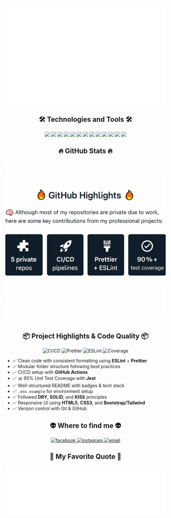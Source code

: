 <a href="#" target="_blank">
  <img src="svg/namnguyendev.svg" width="1200" alt="namnguyendev-official" />
</a>

<h2 align="center">🛠 Technologies and Tools 🛠</h2>

<p align="center">
  <img src="https://img.shields.io/badge/JavaScript-282C34?logo=javascript&logoColor=F7DF1E" height="25" />
  <img src="https://img.shields.io/badge/ReactJS-282C34?logo=react&logoColor=61DAFB" height="25" />
  <img src="https://img.shields.io/badge/Node.js-282C34?logo=node.js&logoColor=00F200" height="25" />
  <img src="https://img.shields.io/badge/-Next.js-000000?logo=Next.js&logoColor=white" height="25" />
  <img src="https://img.shields.io/badge/Three.js-282C34?logo=three.js&logoColor=FFFFFF" height="25" />
  <img src="https://img.shields.io/badge/-Flutter-02569B?logo=Flutter&logoColor=white" height="25" />
  <img src="https://img.shields.io/badge/HTML5-282C34?logo=html5&logoColor=E34F26" height="25" />
  <img src="https://img.shields.io/badge/CSS3-282C34?logo=css3&logoColor=1572B6" height="25" />
  <img src="https://img.shields.io/badge/Bootstrap-282C34?logo=bootstrap&logoColor=7952B3" height="25" />
  <img src="https://img.shields.io/badge/git-282C34?logo=git&logoColor=F05032" height="25" />
  <img src="https://img.shields.io/badge/VS%20Code-282C34?logo=visual-studio-code&logoColor=007ACC" height="25" />
  <img src="https://img.shields.io/badge/Microsoft SQL Server-282C34?logo=MicrosoftSQLServer&logoColor=CC2927" height="25" />
  <img src="https://img.shields.io/badge/-282C34?logo=C&logoColor=A8B9CC" height="25" />
</p>

<h2 align="center">🔥 GitHub Stats 🔥</h2>

<p align="center">
  <img src="svg/github-stats.png" alt="namnguyendev-stats" width="800" />
</p>

<h2 align="center">📦 Project Highlights & Code Quality 📦</h2>

<p align="center">
  <img alt="CI/CD" src="https://img.shields.io/github/actions/workflow/status/namnguyendev/my-project/ci.yml?label=CI/CD" />
  <img alt="Prettier" src="https://img.shields.io/badge/style-prettier-ff69b4.svg?logo=Prettier" />
  <img alt="ESLint" src="https://img.shields.io/badge/lint-eslint-4B32C3.svg?logo=eslint" />
  <img alt="Coverage" src="https://img.shields.io/badge/coverage-95%25-brightgreen" />
</p>

<ul>
  <li>✅ Clean code with consistent formatting using <strong>ESLint</strong> + <strong>Prettier</strong></li>
  <li>✅ Modular folder structure following best practices</li>
  <li>✅ CI/CD setup with <strong>GitHub Actions</strong></li>
  <li>✅ 📊 95% Unit Test Coverage with <strong>Jest</strong></li>
  <li>✅ Well-structured README with badges & tech stack</li>
  <li>✅ <code>.env.example</code> for environment setup</li>
  <li>✅ Followed <strong>DRY</strong>, <strong>SOLID</strong>, and <strong>KISS</strong> principles</li>
  <li>✅ Responsive UI using <strong>HTML5</strong>, <strong>CSS3</strong>, and <strong>Bootstrap/Tailwind</strong></li>
  <li>✅ Version control with Git & GitHub</li>
</ul>

<h2 align="center">👽 Where to find me 👽</h2>

<p align="center">
  <a href="https://www.facebook.com/namnguyen0904/" target="blank">
    <img src="https://img.icons8.com/bubbles/100/000000/facebook-new.png" alt="facebook" />
  </a>
  <a href="https://www.instagram.com/ndhn0904_/" target="blank">
    <img src="https://img.icons8.com/bubbles/100/000000/instagram.png" alt="instagram" />
  </a>
  <a href="mailto:trungquandev.official@gmail.com" target="top">
    <img src="https://img.icons8.com/bubbles/100/000000/apple-mail.png" alt="email" />
  </a>
</p>

<h2 align="center">📑 My Favorite Quote 📑</h2>

<p align="center">
  <img src="svg/namnguyendev-quotes.svg" width="846" height="150" alt="namnguyendev-quote" />
</p>
